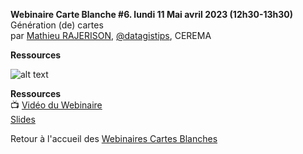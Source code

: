 **Webinaire Carte Blanche #6. lundi 11 Mai avril 2023 (12h30-13h30)** </br>
Génération (de) cartes </br>
par [Mathieu RAJERISON](https://datagistips.hypotheses.org/author/datagistips), [@datagistips](https://twitter.com/datagistips), CEREMA  </br>


**Ressources** </br>

![alt text](https://datagistips.hypotheses.org/files/2020/04/avec-chiffres-1-1038x576.png)


**Ressources** </br>
📺 [Vidéo du Webinaire](https://sharedocs.huma-num.fr/wl/?id=yYq7rFkpzTvIY7WZri8lR79XiDkAonRC&fmode=open) </br>
[Slides](https://docs.google.com/presentation/d/1mkjf5gvuUMKLbaBIo0Yr9uNfnehT1ID2Jtc1piVx8g4) </br>

Retour à l'accueil des [Webinaires Cartes Blanches](https://github.com/magisAR9/webinaires)
